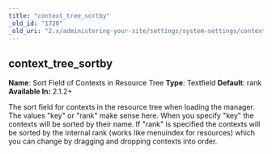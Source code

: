```yaml
---
title: "context_tree_sortby"
_old_id: "1720"
_old_uri: "2.x/administering-your-site/settings/system-settings/context_tree_sortby"
---
```


## context\_tree\_sortby

 **Name**: Sort Field of Contexts in Resource Tree 
**Type**: Textfield 
**Default**: rank 
**Available In:** 2.1.2+

 The sort field for contexts in the resource tree when loading the manager. The values "key" or "rank" make sense here. When you specify "key" the contexts will be sorted by their name. If "rank" is specified the contexts will be sorted by the internal rank (works like menuindex for resources) which you can change by dragging and dropping contexts into order.